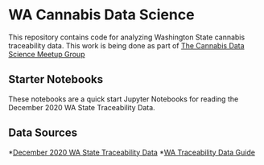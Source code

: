 # WA Cannabis Data Science
This repository contains code for analyzing Washington State cannabis traceability data.  This work is being done as part of [The Cannabis Data Science Meetup Group](https://www.meetup.com/cannabis-data-science)

## Starter Notebooks
These notebooks are a quick start Jupyter Notebooks for reading the December 2020 WA State Traceability Data.

## Data Sources
*[December 2020 WA State Traceability Data](https://lcb.app.box.com/s/fnku9nr22dhx04f6o646xv6ad6fswfy9?page=1)
*[WA Traceability Data Guide](https://lcb.wa.gov/sites/default/files/publications/Marijuana/traceability/WALeafDataSystems_UserManual_v1.37.5_AddendumC_LicenseeUser.pdf)